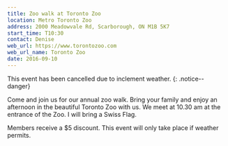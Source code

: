```yaml
---
title: Zoo walk at Toronto Zoo
location: Metro Toronto Zoo
address: 2000 Meadowvale Rd, Scarborough, ON M1B 5K7
start_time: T10:30
contact: Denise
web_url: https://www.torontozoo.com
web_url_name: Toronto Zoo
date: 2016-09-10
---
```


This event has been cancelled due to inclement weather.
{: .notice--danger}

Come and join us for our annual zoo walk. Bring your family and enjoy an
afternoon in the beautiful Toronto Zoo with us. We meet at 10.30 am at the
entrance of the Zoo. I will bring a Swiss Flag.

Members receive a \$5 discount. This event will only take place if weather
permits.
